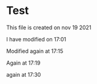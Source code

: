 # Test

This file is created on nov 19 2021

I have modified on 17:01

Modified again at 17:15

Again at 17:19

again at 17:30
